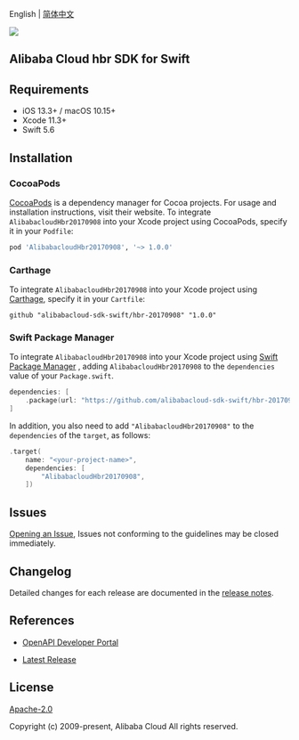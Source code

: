 English | [简体中文](README-CN.md)

![](https://aliyunsdk-pages.alicdn.com/icons/AlibabaCloud.svg)

## Alibaba Cloud hbr SDK for Swift

## Requirements

- iOS 13.3+ / macOS 10.15+
- Xcode 11.3+
- Swift 5.6

## Installation

### CocoaPods

[CocoaPods](https://cocoapods.org) is a dependency manager for Cocoa projects. For usage and installation instructions, visit their website. To integrate `AlibabacloudHbr20170908` into your Xcode project using CocoaPods, specify it in your `Podfile`:

```ruby
pod 'AlibabacloudHbr20170908', '~> 1.0.0'
```

### Carthage

To integrate `AlibabacloudHbr20170908` into your Xcode project using [Carthage](https://github.com/Carthage/Carthage), specify it in your `Cartfile`:

```ogdl
github "alibabacloud-sdk-swift/hbr-20170908" "1.0.0"
```

### Swift Package Manager

To integrate `AlibabacloudHbr20170908` into your Xcode project using [Swift Package Manager](https://swift.org/package-manager/) , adding `AlibabacloudHbr20170908` to the `dependencies` value of your `Package.swift`.

```swift
dependencies: [
    .package(url: "https://github.com/alibabacloud-sdk-swift/hbr-20170908.git", from: "1.0.0")
]
```

In addition, you also need to add `"AlibabacloudHbr20170908"` to the `dependencies` of the `target`, as follows:

```swift
.target(
    name: "<your-project-name>",
    dependencies: [
        "AlibabacloudHbr20170908",
    ])
```

## Issues

[Opening an Issue](https://github.com/alibabacloud-sdk-swift/hbr-20170908/issues/new), Issues not conforming to the guidelines may be closed immediately.

## Changelog

Detailed changes for each release are documented in the [release notes](./ChangeLog.txt).

## References

* [OpenAPI Developer Portal](https://next.api.alibabacloud.com/home)
- [Latest Release](https://github.com/alibabacloud-sdk-swift/hbr-20170908)

## License

[Apache-2.0](http://www.apache.org/licenses/LICENSE-2.0)

Copyright (c) 2009-present, Alibaba Cloud All rights reserved.
